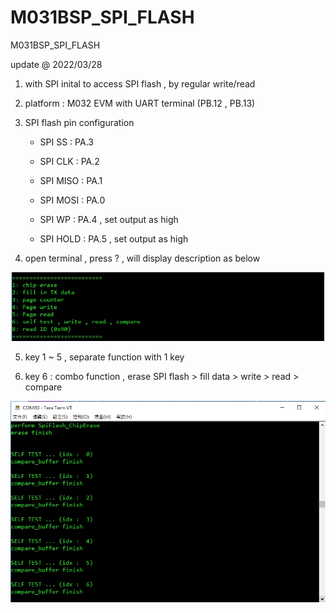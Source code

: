 # M031BSP_SPI_FLASH
 M031BSP_SPI_FLASH

update @ 2022/03/28

1. with SPI inital to access SPI flash , by regular write/read

2. platform : M032 EVM with UART terminal (PB.12 , PB.13)

3. SPI flash pin configuration

	- SPI SS : PA.3
	
	- SPI CLK : PA.2	
	
	- SPI MISO : PA.1
	
	- SPI MOSI : PA.0
	
	- SPI WP : PA.4 , set output as high
	
	- SPI HOLD : PA.5 , set output as high

4. open terminal , press ? , will display description as below 

![image](https://github.com/released/M031BSP_SPI_FLASH/blob/main/KEY_questionmark.jpg)
	
5. key 1 ~ 5 , separate function with 1 key

6. key 6 : combo function , erase SPI flash > fill data > write > read > compare

![image](https://github.com/released/M031BSP_SPI_FLASH/blob/main/KEY_6.jpg)

